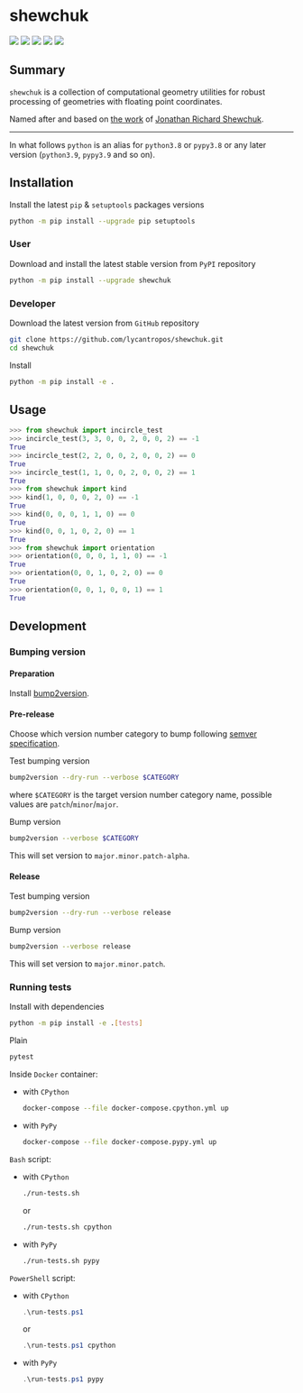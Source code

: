 shewchuk
========

[![](https://github.com/lycantropos/shewchuk/actions/workflows/ci.yml/badge.svg?branch=master)](https://github.com/lycantropos/shewchuk/actions/workflows/ci.yml "Github Actions")
[![](https://readthedocs.org/projects/shewchuk/badge/?version=latest)](https://shewchuk.readthedocs.io/en/latest/?badge=latest "Documentation")
[![](https://codecov.io/gh/lycantropos/shewchuk/branch/master/graph/badge.svg)](https://codecov.io/gh/lycantropos/shewchuk "Codecov")
[![](https://img.shields.io/github/license/lycantropos/shewchuk.svg)](https://github.com/lycantropos/shewchuk/blob/master/LICENSE "License")
[![](https://badge.fury.io/py/shewchuk.svg)](https://badge.fury.io/py/shewchuk "PyPI")

Summary
-------

`shewchuk` is a collection of computational geometry utilities
for robust processing of geometries with floating point coordinates.

Named after and based on [the work](https://www.cs.cmu.edu/~quake/robust.html)
of [Jonathan Richard Shewchuk](https://en.wikipedia.org/wiki/Jonathan_Shewchuk).

---

In what follows `python` is an alias for `python3.8` or `pypy3.8`
or any later version (`python3.9`, `pypy3.9` and so on).

Installation
------------

Install the latest `pip` & `setuptools` packages versions
```bash
python -m pip install --upgrade pip setuptools
```

### User

Download and install the latest stable version from `PyPI` repository
```bash
python -m pip install --upgrade shewchuk
```

### Developer

Download the latest version from `GitHub` repository
```bash
git clone https://github.com/lycantropos/shewchuk.git
cd shewchuk
```

Install
```bash
python -m pip install -e .
```

Usage
-----
```python
>>> from shewchuk import incircle_test
>>> incircle_test(3, 3, 0, 0, 2, 0, 0, 2) == -1
True
>>> incircle_test(2, 2, 0, 0, 2, 0, 0, 2) == 0
True
>>> incircle_test(1, 1, 0, 0, 2, 0, 0, 2) == 1
True
>>> from shewchuk import kind
>>> kind(1, 0, 0, 0, 2, 0) == -1
True
>>> kind(0, 0, 0, 1, 1, 0) == 0
True
>>> kind(0, 0, 1, 0, 2, 0) == 1
True
>>> from shewchuk import orientation
>>> orientation(0, 0, 0, 1, 1, 0) == -1
True
>>> orientation(0, 0, 1, 0, 2, 0) == 0
True
>>> orientation(0, 0, 1, 0, 0, 1) == 1
True

```

Development
-----------

### Bumping version

#### Preparation

Install
[bump2version](https://github.com/c4urself/bump2version#installation).

#### Pre-release

Choose which version number category to bump following [semver
specification](http://semver.org/).

Test bumping version
```bash
bump2version --dry-run --verbose $CATEGORY
```

where `$CATEGORY` is the target version number category name, possible
values are `patch`/`minor`/`major`.

Bump version
```bash
bump2version --verbose $CATEGORY
```

This will set version to `major.minor.patch-alpha`.

#### Release

Test bumping version
```bash
bump2version --dry-run --verbose release
```

Bump version
```bash
bump2version --verbose release
```

This will set version to `major.minor.patch`.

### Running tests

Install with dependencies
```bash
python -m pip install -e .[tests]
```

Plain
```bash
pytest
```

Inside `Docker` container:
- with `CPython`
  ```bash
  docker-compose --file docker-compose.cpython.yml up
  ```
- with `PyPy`
  ```bash
  docker-compose --file docker-compose.pypy.yml up
  ```

`Bash` script:
- with `CPython`
  ```bash
  ./run-tests.sh
  ```
  or
  ```bash
  ./run-tests.sh cpython
  ```

- with `PyPy`
  ```bash
  ./run-tests.sh pypy
  ```

`PowerShell` script:
- with `CPython`
  ```powershell
  .\run-tests.ps1
  ```
  or
  ```powershell
  .\run-tests.ps1 cpython
  ```
- with `PyPy`
  ```powershell
  .\run-tests.ps1 pypy
  ```
